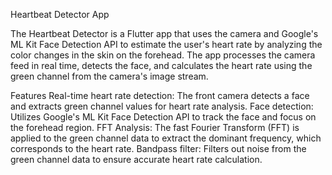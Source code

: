 Heartbeat Detector App

The Heartbeat Detector is a Flutter app that uses the camera and Google's ML Kit Face Detection API to estimate the user's heart rate by analyzing the color changes in the skin on the forehead. The app processes the camera feed in real time, detects the face, and calculates the heart rate using the green channel from the camera's image stream.

Features
Real-time heart rate detection: The front camera detects a face and extracts green channel values for heart rate analysis.
Face detection: Utilizes Google's ML Kit Face Detection API to track the face and focus on the forehead region.
FFT Analysis: The fast Fourier Transform (FFT) is applied to the green channel data to extract the dominant frequency, which corresponds to the heart rate.
Bandpass filter: Filters out noise from the green channel data to ensure accurate heart rate calculation.
